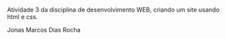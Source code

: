 Atividade 3 da disciplina de desenvolvimento WEB, criando um site usando html e css.

Jonas Marcos Dias Rocha
